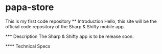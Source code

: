# papa-store
This is my first code repository
** Introduction
Hello, this site will be the official code repository of the Sharp & Shifty mobile app.

*** Description
The Sharp & Shifty app is to be release soon.

**** Technical Specs

